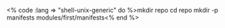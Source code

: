 <% code :lang => "shell-unix-generic" do %>mkdir repo
cd repo
mkdir -p manifests modules/first/manifests<% end %>
